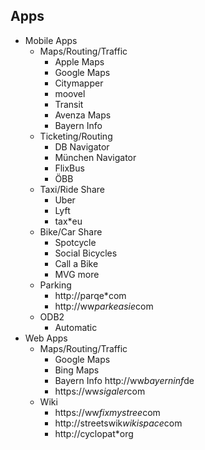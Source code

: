 ## Apps
  * Mobile Apps
    * Maps/Routing/Traffic
      * Apple Maps
      * Google Maps
      * Citymapper
      * moovel
      * Transit
      * Avenza Maps
      * Bayern Info
    * Ticketing/Routing
      * DB Navigator
      * München Navigator
      * FlixBus
      * ÖBB
    * Taxi/Ride Share
      * Uber
      * Lyft
      * tax*eu
    * Bike/Car Share
      * Spotcycle
      * Social Bicycles
      * Call a Bike
      * MVG more
    * Parking
      * http://parqe*com
      * http://ww*parkeasie*com
    * ODB2
      * Automatic
  * Web Apps
    * Maps/Routing/Traffic
      * Google Maps
      * Bing Maps
      * Bayern Info http://ww*bayerninf*de
      * https://ww*sigaler*com
    * Wiki
      * https://ww*fixmystree*com
      * http://streetswik*wikispace*com
      * http://cyclopat*org

